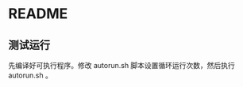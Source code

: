 <!-- README.md --- 
;; 
;; Description: 
;; Author: Hongyi Wu(吴鸿毅)
;; Email: wuhongyi@qq.com 
;; Created: 六 10月  8 15:57:09 2016 (+0800)
;; Last-Updated: 六 10月  8 16:04:53 2016 (+0800)
;;           By: Hongyi Wu(吴鸿毅)
;;     Update #: 1
;; URL: http://wuhongyi.github.io -->

# README

## 测试运行

先编译好可执行程序。修改 autorun.sh 脚本设置循环运行次数，然后执行 autorun.sh 。


<!-- README.md ends here -->
